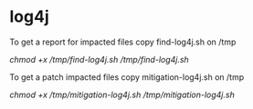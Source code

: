 # log4j 
To get a report for impacted files
copy find-log4j.sh on /tmp

*chmod +x /tmp/find-log4j.sh*
*/tmp/find-log4j.sh*

To get a patch impacted files
copy mitigation-log4j.sh on /tmp

*chmod +x /tmp/mitigation-log4j.sh*
*/tmp/mitigation-log4j.sh*
